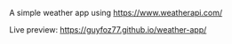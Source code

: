 A simple weather app using https://www.weatherapi.com/

Live preview: https://guyfoz77.github.io/weather-app/ 
